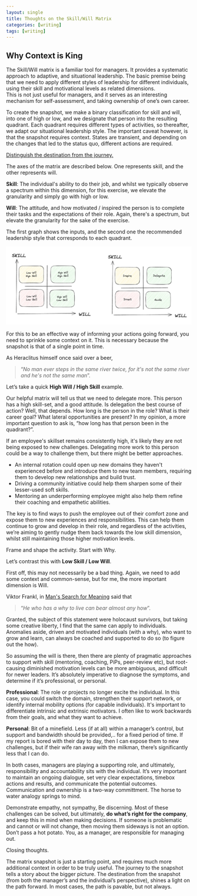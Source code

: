 ```yaml
---
layout: single
title: Thoughts on the Skill/Will Matrix 
categories: [writing]
tags: [writing]
---
```


## Why Context is King  

The Skill/Will matrix is a familiar tool for managers. It provides a systematic approach to adaptive, and situational leadership. 
The basic premise being that we need to apply different styles of leadership for different individuals, using their skill and motivational 
levels as related dimensions.  
This is not just useful for managers, and it serves as an interesting mechanism for self-assessment, and taking ownership of one’s own career. 
  
To create the snapshot, we make a binary classification for skill and will, into one of high or low, and we designate that person into the resulting quadrant. 
Each quadrant requires different types of activities, so thereafter, we adapt our situational leadership style. The important caveat however, is that the 
snapshot requires context. States are transient, and depending on the changes that led to the status quo, different actions are required. 

<u>Distinguish the destination from the journey.</u>

The axes of the matrix are described below. One represents skill, and the other represents will.
 
**Skill**: The individual's ability to do their job, and whilst we typically observe a spectrum within this dimension, for this exercise, 
we elevate the granularity and simply go with high or low.

**Will**: The attitude, and how motivated / inspired the person is to complete their tasks and the expectations of their role. Again, there's a spectrum, but 
elevate the granularity for the sake of the exercise.

The first graph shows the inputs, and the second one the recommended leadership style that corresponds to each quadrant.

![the skill-will matrix](/assets/images/skillwill/matrix.png)

For this to be an effective way of informing your actions going forward, you need to sprinkle some context on it. This is necessary because the snapshot is 
that of a single point in time. 

As Heraclitus himself once said over a beer, 

> “_No man ever steps in the same river twice, for it's not the same river and he's not the same man_”. 

Let’s take a quick **High Will / High Skill** example.

Our helpful matrix will tell us that we need to delegate more. This person has a high skill-set, and a good attitude. Is delegation the best course of action? Well, that depends. 
How long is the person in the role? What is their career goal? What lateral opportunities are present? In my opinion, a more important question to ask 
is, “how long has that person been in the quadrant?”. 

If an employee's skillset remains consistently high, it's likely they are not being exposed to new challenges. Delegating more work to this person could be a way to challenge them, but there might be better approaches.

 - An internal rotation could open up new domains they haven't experienced before and introduce them to new team members, requiring them to develop new relationships and build trust.
 - Driving a community initiative could help them sharpen some of their lesser-used soft skills. 
 - Mentoring an underperforming employee might also help them refine their coaching and empathetic abilities.

The key is to find ways to push the employee out of their comfort zone and expose them to new experiences and responsibilities. This can help them continue to grow and develop in their role, and regardless of the activities, we’re aiming to gently nudge them back towards the low skill dimension, whilst still maintaining those higher motivation levels.  
  
Frame and shape the activity. Start with Why.

Let’s contrast this with **Low Skill / Low Will**.

First off, this may not necessarily be a bad thing. Again, we need to add some context and common-sense, but for me, the more important dimension is Will. 

Viktor Frankl, in [Man's Search for Meaning](https://www.goodreads.com/book/show/4069.Man_s_Search_for_Meaning) said that 

> “_He who has a why to live can bear almost any how_”.

Granted, the subject of this statement were holocaust survivors, but taking some creative liberty, I find that the same can apply to individuals. 
Anomalies aside, driven and motivated individuals (with a why), who want to grow and learn, can always be coached and supported to do so (to figure out the how). 
  
So assuming the will is there, then there are plenty of pragmatic approaches to support with skill (mentoring, coaching, PiPs, peer-review etc), but 
root-causing diminished motivation levels can be more ambiguous, and difficult for newer leaders. 
It’s absolutely imperative to diagnose the symptoms, and determine if it’s professional, or personal. 

**Professional**: The role or projects no longer excite the individual. In this case, you could switch the domain, strengthen their support network, or identify internal mobility options (for capable individuals). It's important to differentiate intrinsic and extrinsic motivators. I often like to work backwards from their goals, and what they want to achieve. 

**Personal**: Bit of a minefield. Less (if at all) within a manager’s control, but support and bandwidth should be provided,.. for a fixed period of time.
If my report is bored with their day to day, then I can expose them to new challenges, but if their wife ran away with the milkman, there’s significantly less that I can do.

In both cases, managers are playing a supporting role, and ultimately, responsibility and accountability sits with the individual. It’s very important to maintain an ongoing dialogue, set very clear expectations, timebox actions and results, and communicate the potential outcomes. Communication and ownership is a two-way committment. The horse to water analogy springs to mind.

Demonstrate empathy, not sympathy, Be discerning. Most of these challenges can be solved, but ultimately, **do what’s right for the company**, and keep this in mind when making decisions. If someone is problematic and cannot or will not change, then moving them sideways is not an option. Don’t pass a hot potato. You, as a manager, are responsible for managing out.  

Closing thoughts.

The matrix snapshot is just a starting point, and requires much more additional context in order to be truly useful. 
The journey to the snapshot tells a story about the bigger picture. The destination from the snapshot (from both the manager’s and the individual’s perspective), shines a light on the path forward. In most cases, the path is pavable, but not always. 
